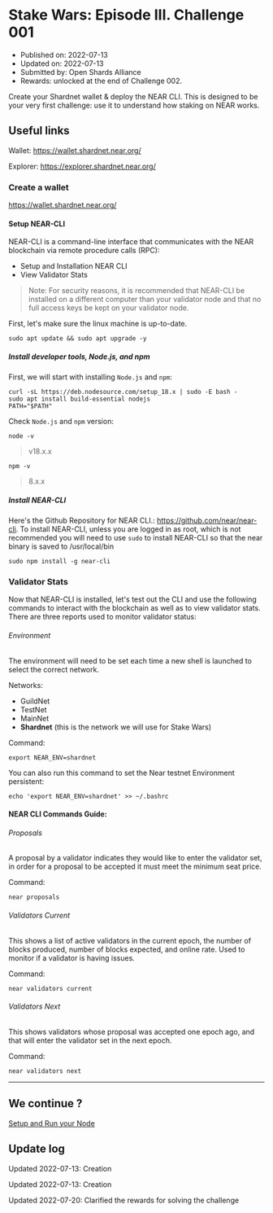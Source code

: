 # Stake Wars: Episode III. Challenge 001
* Published on: 2022-07-13
* Updated on: 2022-07-13
* Submitted by: Open Shards Alliance
* Rewards: unlocked at the end of Challenge 002.

Create your Shardnet wallet & deploy the NEAR CLI. This is designed to be your very first challenge: use it to understand how staking on NEAR works.


## Useful links

Wallet: https://wallet.shardnet.near.org/

Explorer: https://explorer.shardnet.near.org/ 


### Create a wallet
https://wallet.shardnet.near.org/


#### Setup NEAR-CLI

NEAR-CLI is a command-line interface that communicates with the NEAR blockchain via remote procedure calls (RPC):

* Setup and Installation NEAR CLI
* View Validator Stats

> Note: For security reasons, it is recommended that NEAR-CLI be installed on a different computer than your validator node and that no full access keys be kept on your validator node.

First, let's make sure the linux machine is up-to-date.
```
sudo apt update && sudo apt upgrade -y
```

##### Install developer tools, Node.js, and npm
First, we will start with installing `Node.js` and `npm`:
```
curl -sL https://deb.nodesource.com/setup_18.x | sudo -E bash -  
sudo apt install build-essential nodejs
PATH="$PATH"
```

Check `Node.js` and `npm` version:
```
node -v
```
> v18.x.x

```
npm -v
```
> 8.x.x


##### Install NEAR-CLI
Here's the Github Repository for NEAR CLI.: https://github.com/near/near-cli. To install NEAR-CLI, unless you are logged in as root, which is not recommended you will need to use `sudo` to install NEAR-CLI so that the near binary is saved to /usr/local/bin

```
sudo npm install -g near-cli
```
### Validator Stats

Now that NEAR-CLI is installed, let's test out the CLI and use the following commands to interact with the blockchain as well as to view validator stats. There are three reports used to monitor validator status:


###### Environment
The environment will need to be set each time a new shell is launched to select the correct network.

Networks:
- GuildNet
- TestNet
- MainNet
- **Shardnet** (this is the network we will use for Stake Wars)

Command:
```
export NEAR_ENV=shardnet
```

You can also run this command to set the Near testnet Environment persistent:
```
echo 'export NEAR_ENV=shardnet' >> ~/.bashrc
```

#### NEAR CLI Commands Guide:

###### Proposals
A proposal by a validator indicates they would like to enter the validator set, in order for a proposal to be accepted it must meet the minimum seat price.

Command:
```
near proposals
```

###### Validators Current
This shows a list of active validators in the current epoch, the number of blocks produced, number of blocks expected, and online rate. Used to monitor if a validator is having issues.

Command:
```
near validators current
```

###### Validators Next
This shows validators whose proposal was accepted one epoch ago, and that will enter the validator set in the next epoch.

Command:
```
near validators next
```

---


## We continue ?

[Setup and Run your Node](./002.md)


## Update log

Updated 2022-07-13: Creation

Updated 2022-07-13: Creation

Updated 2022-07-20: Clarified the rewards for solving the challenge
